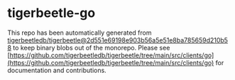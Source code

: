 # tigerbeetle-go
This repo has been automatically generated from [tigerbeetledb/tigerbeetle@2d551e69198e903b56a5e51e8ba785659d210b58](https://github.com/tigerbeetledb/tigerbeetle/commit/2d551e69198e903b56a5e51e8ba785659d210b58) to keep binary blobs out of the monorepo. Please see [https://github.com/tigerbeetledb/tigerbeetle/tree/main/src/clients/go](https://github.com/tigerbeetledb/tigerbeetle/tree/main/src/clients/go) for documentation and contributions.
